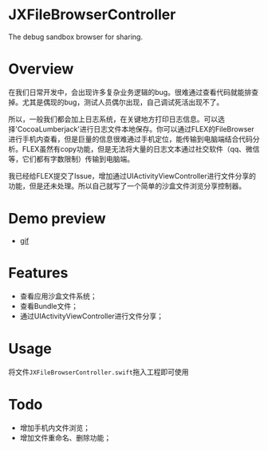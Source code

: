 # JXFileBrowserController
The debug sandbox browser for sharing.

# Overview
在我们日常开发中，会出现许多复杂业务逻辑的bug。很难通过查看代码就能排查掉。尤其是偶现的bug，测试人员偶尔出现，自己调试死活出现不了。

所以，一般我们都会加上日志系统，在关键地方打印日志信息。可以选择'CocoaLumberjack'进行日志文件本地保存。你可以通过FLEX的FileBrowser进行手机内查看，但是巨量的信息很难通过手机定位，能传输到电脑端结合代码分析。FLEX虽然有copy功能，但是无法将大量的日志文本通过社交软件（qq、微信等，它们都有字数限制）传输到电脑端。

我已经给FLEX提交了Issue，增加通过UIActivityViewController进行文件分享的功能，但是还未处理。所以自己就写了一个简单的沙盒文件浏览分享控制器。

# Demo preview

- [gif](https://github.com/pujiaxin33/JXFileBrowserController/blob/master/JXFileBrowserController/Gif/FileBrowser.gif)

# Features

- 查看应用沙盒文件系统；
- 查看Bundle文件；
- 通过UIActivityViewController进行文件分享；

# Usage

将文件`JXFileBrowserController.swift`拖入工程即可使用

# Todo

- 增加手机内文件浏览；
- 增加文件重命名、删除功能；





